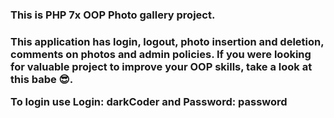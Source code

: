 <h3>This is PHP 7x OOP Photo gallery project.<h3>
<p>This application has login, logout, photo insertion and deletion, comments on photos and admin policies. If you were looking for valuable project to improve your OOP skills, take a look at this babe 😎.</p>
<p>To login use Login: darkCoder and Password: password</p>
